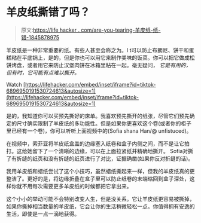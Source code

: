 # 羊皮纸撕错了吗？

> 原文:[https://life hacker . com/are-you-tearing-羊皮纸-纸-错-1845878975](https://lifehacker.com/are-you-tearing-parchment-paper-wrong-1845878975)

羊皮纸是一种非常重要的纸。有些人甚至会称之为。I t可以防止布朗尼、饼干和蛋糕粘在平底锅上，是的，但是你也可以用它来制作美味的饭菜。你可以把它做成松饼烤盘，或者用它来防止汉堡肉饼在冰箱里粘在一起。毫无疑问， *它是有用的，但有时，它可能有点难以撕开。*

Watch [https://lifehacker.com/embed/inset/iframe?id=tiktok-6896950191530724613&autosize=1](https://lifehacker.com/embed/inset/iframe?id=tiktok-6896950191530724613&autosize=1) 

是的，我知道你可以买预先撕好的床单。我喜欢预先撕开的纸张，尽管它们预先确定的尺寸确实限制了羊皮纸的多功能性。但是如果你更喜欢这个卷(或者你的柜子里已经有一个卷)，你可以听听上面视频中的(Sofia shana Han/@ unfistuced)。

在视频中，索菲亚将羊皮纸盒盖的边缘塞入纸卷和盒子内侧之间，而不是让它拍打。这给她留下了一个清晰的边缘，可以在上面拉紧纸并精确地撕开。 Sofia对撕了有折缝的纸页和没有折缝的纸页进行了对比，证据确凿(如果你反对折缝的话)。

我用羊皮纸和蜡纸尝试了这个小技巧，虽然蜡纸撕起来一样，但我的羊皮纸真的更整洁了。更好的是，将边缘折叠在盒子里可以防止纸卷的末端缩回到盒子深处，这样你就不用每次需要更多羊皮纸的时候都把它拿出来。

这个小小的举动可能不会特别改变人生，但是没关系。它让羊皮纸更容易被撕掉，如果你撕掉相当数量的羊皮纸，它会让你的生活稍微轻松一点。你值得拥有安逸的生活，即使是一点一滴地获得。
